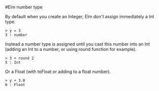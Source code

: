 #Elm number type

By default when you create an Integer, Elm don't assign immediately a Int type.

```
> y = 3
3 : number
```

Instead a number type is assigned until you cast this number into an Int (adding an Int to a number, or using round 
function for example).

```
> 3 + round 2
5 : Int
```
Or a Float (with toFloat or adding to a float number).

```
> y + 3.0
6 : Float
```


